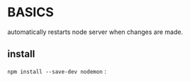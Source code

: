 # BASICS

automatically restarts node server when changes are made.  

## install
`npm install --save-dev nodemon` : 